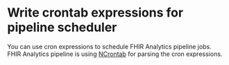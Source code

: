 # Write crontab expressions for pipeline scheduler

You can use cron expressions to schedule FHIR Analytics pipeline jobs. FHIR Analytics pipeline is using [NCrontab](https://github.com/atifaziz/NCrontab) for parsing the cron expressions.

